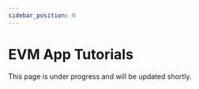 ```yaml
---
sidebar_position: 0
---
```


# EVM App Tutorials

This page is under progress and will be updated shortly.

<!-- TODO - fill out with EVM tutorial as we develop them -->

<!-- TODO: some ideas below from past chats with Bowen, port over to a github issue once the patterns repo is started.
  -->
<!-- EVM Chains:

How to integrate:
- custom precompile
- fairyport relayer

- on EVM, pep module doesn't exist anymore
- all we need on EVM is a way to decrypt transactions in a gas efficient manner.

Precompile
- custom logic for functions that are too expensive to be implemented in EVM op-code
- charge custom gas per function call

custom precompile: decrypt(c, pk) = m stored in a contract 0x000000000D, call{0x0000000D, data}

Solidity smart contract can now:
1. emit events for custom id request
2. store the received custom id
3. store the encrypted transactions
4. condition verification to request for decryption key
5. use decryption key (decrypt(c, pk) on all your encrypted transactions)
6. execute whatever logic you want now.

Ex.
Encrypt(Uniswap swap, oracle_price) = c

Store c inside a smart contract.
Smart contract verify(price) -> bool,
when true, emit RequestKeyEvent(oracle_price)

fairyport picks it up, tells fairyring to generate the decryption key, once generated sends back

contract:

Tx[] encrypted_tx;

call {
    call {0x0000000D, encrypted_tx[1], pk } = uniswap swap 1
    call {0x0000000D, encrypted_tx[2], pk } = uniswap swap 2
}
 -->
